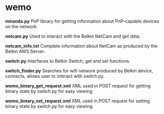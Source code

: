 # wemo
**miranda.py**
PnP library for getting information about PnP-capable devices on the network.

**netcam.py**
Used to interact with the Belkin NetCam and get data.

**netcam_info.txt**
Complete information about NetCam as produced by the Belkin AWS Server.

**switch.py**
Interfaces to Belkin Switch, get and set functions.

**switch_finder.py**
Searches for wifi network produced by Belkin device, connects, allows user to interact with switch.py.

**wemo_binary_get_request.xml**
XML used in POST request for getting binary state by switch.py for easy viewing.

**wemo_binary_set_request.xml**
XML used in POST request for setting binary state by switch.py for easy viewing.
